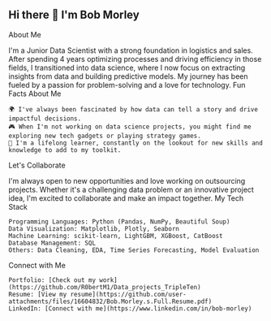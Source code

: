 ## Hi there 👋 I'm Bob Morley
About Me

I'm a Junior Data Scientist with a strong foundation in logistics and sales. After spending 4 years optimizing processes and driving efficiency in those fields, I transitioned into data science, where I now focus on extracting insights from data and building predictive models. My journey has been fueled by a passion for problem-solving and a love for technology.
Fun Facts About Me

    🌍 I've always been fascinated by how data can tell a story and drive impactful decisions.
    🎮 When I'm not working on data science projects, you might find me exploring new tech gadgets or playing strategy games.
    🚀 I'm a lifelong learner, constantly on the lookout for new skills and knowledge to add to my toolkit.

Let's Collaborate

I'm always open to new opportunities and love working on outsourcing projects. Whether it's a challenging data problem or an innovative project idea, I'm excited to collaborate and make an impact together.
My Tech Stack

    Programming Languages: Python (Pandas, NumPy, Beautiful Soup)
    Data Visualization: Matplotlib, Plotly, Seaborn
    Machine Learning: scikit-learn, LightGBM, XGBoost, CatBoost
    Database Management: SQL
    Others: Data Cleaning, EDA, Time Series Forecasting, Model Evaluation

Connect with Me

    Portfolio: [Check out my work](https://github.com/R0bertM1/Data_projects_TripleTen)
    Resume: [View my resume](https://github.com/user-attachments/files/16604832/Bob.Morley.s.Full.Resume.pdf)
    LinkedIn: [Connect with me](https://www.linkedin.com/in/bob-morley)
